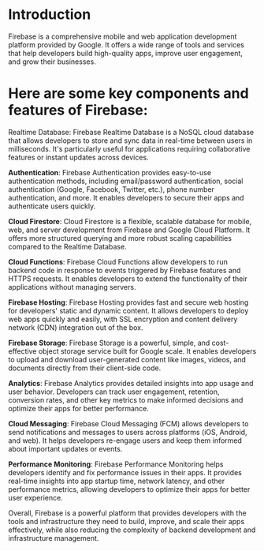 # Introduction  
Firebase is a comprehensive mobile and web application development platform provided by Google. It offers a wide range of tools and services that help developers build high-quality apps, improve user engagement, and grow their businesses.

# Here are some key components and features of Firebase:

Realtime Database: Firebase Realtime Database is a NoSQL cloud database that allows developers to store and sync data in real-time between users in milliseconds. It's particularly useful for applications requiring collaborative features or instant updates across devices.

**Authentication**: Firebase Authentication provides easy-to-use authentication methods, including email/password authentication, social authentication (Google, Facebook, Twitter, etc.), phone number authentication, and more. It enables developers to secure their apps and authenticate users quickly.

**Cloud Firestore**: Cloud Firestore is a flexible, scalable database for mobile, web, and server development from Firebase and Google Cloud Platform. It offers more structured querying and more robust scaling capabilities compared to the Realtime Database.

**Cloud Functions**: Firebase Cloud Functions allow developers to run backend code in response to events triggered by Firebase features and HTTPS requests. It enables developers to extend the functionality of their applications without managing servers.

**Firebase Hosting**: Firebase Hosting provides fast and secure web hosting for developers' static and dynamic content. It allows developers to deploy web apps quickly and easily, with SSL encryption and content delivery network (CDN) integration out of the box.

**Firebase Storage**: Firebase Storage is a powerful, simple, and cost-effective object storage service built for Google scale. It enables developers to upload and download user-generated content like images, videos, and documents directly from their client-side code.

**Analytics**: Firebase Analytics provides detailed insights into app usage and user behavior. Developers can track user engagement, retention, conversion rates, and other key metrics to make informed decisions and optimize their apps for better performance.

**Cloud Messaging**: Firebase Cloud Messaging (FCM) allows developers to send notifications and messages to users across platforms (iOS, Android, and web). It helps developers re-engage users and keep them informed about important updates or events.

**Performance Monitoring**: Firebase Performance Monitoring helps developers identify and fix performance issues in their apps. It provides real-time insights into app startup time, network latency, and other performance metrics, allowing developers to optimize their apps for better user experience.

Overall, Firebase is a powerful platform that provides developers with the tools and infrastructure they need to build, improve, and scale their apps effectively, while also reducing the complexity of backend development and infrastructure management.
